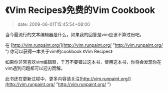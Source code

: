 # 《Vim Recipes》免费的Vim Cookbook
>date: 2009-06-01T15:45:54+08:00


当今最流行的文本编辑器是什么，如果我的回答是vim应该不算过份吧。


在 [http://vim.runpaint.org/](http://vim.runpaint.org/ "http://vim.runpaint.org/ ") 你可以获得一本关于vim的cookbook 《Vim Recipes》


如果你非常喜欢vim编辑器，千万不要错过这本书，使用这本书，你将会发现你在vim遇到问题都可以迎刃而解。


此书还在更新过程中，更多内容请关注[http://vim.runpaint.org/](http://vim.runpaint.org/ "http://vim.runpaint.org/ ")


